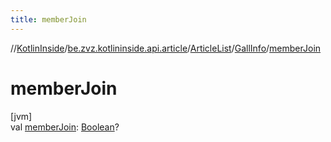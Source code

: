 ```yaml
---
title: memberJoin
---
```

//[KotlinInside](../../../../index.html)/[be.zvz.kotlininside.api.article](../../index.html)/[ArticleList](../index.html)/[GallInfo](index.html)/[memberJoin](member-join.html)



# memberJoin



[jvm]\
val [memberJoin](member-join.html): [Boolean](https://kotlinlang.org/api/latest/jvm/stdlib/kotlin/-boolean/index.html)?




